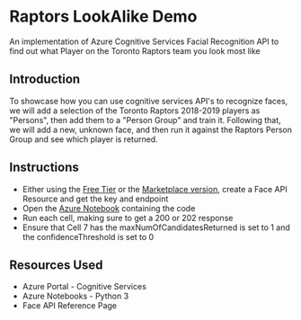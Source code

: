 # Raptors LookAlike Demo
An implementation of Azure Cognitive Services Facial Recognition API to find out what Player on the Toronto Raptors team you look most like

## Introduction 
To showcase how you can use cognitive services API's to recognize faces, we will add a selection of the Toronto Raptors 2018-2019 players as "Persons", then add them to a "Person Group" and train it. 
Following that, we will add a new, unknown face, and then run it against the Raptors Person Group and see which player is returned.

## Instructions
* Either using the [Free Tier](https://azure.microsoft.com/en-us/try/cognitive-services/) or the [Marketplace version](https://azuremarketplace.microsoft.com/en-us/marketplace/apps/Microsoft.CognitiveServicesFace), create a Face API Resource and get the key and endpoint 
* Open the [Azure Notebook]() containing the code
* Run each cell, making sure to get a 200 or 202 response
* Ensure that Cell 7 has the maxNumOfCandidatesReturned is set to 1 and the confidenceThreshold is set to 0

## Resources Used 
* Azure Portal - Cognitive Services 
* Azure Notebooks - Python 3 
* Face API Reference Page 
